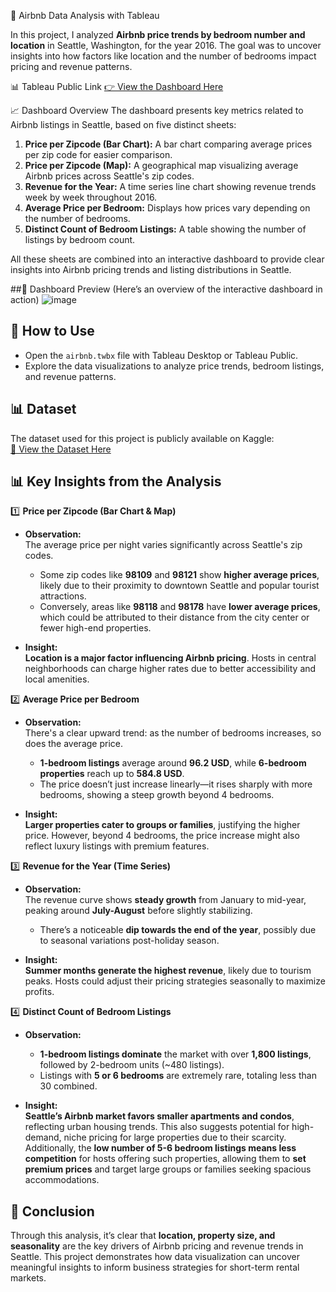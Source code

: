 🏡 Airbnb Data Analysis with Tableau

In this project, I analyzed **Airbnb price trends by bedroom number and location** in Seattle, Washington, for the year 2016. The goal was to uncover insights into how factors like location and the number of bedrooms impact pricing and revenue patterns.

📊 Tableau Public Link
[👉 View the Dashboard Here](https://public.tableau.com/views/airbnb_17390468274790/Tableaudebord1?:language=fr-FR&publish=yes&:sid=&:redirect=auth&:display_count=n&:origin=viz_share_link)

📈 Dashboard Overview
The dashboard presents key metrics related to Airbnb listings in Seattle, based on five distinct sheets:
1. **Price per Zipcode (Bar Chart):** A bar chart comparing average prices per zip code for easier comparison. 
2. **Price per Zipcode (Map):** A geographical map visualizing average Airbnb prices across Seattle's zip codes.
3. **Revenue for the Year:** A time series line chart showing revenue trends week by week throughout 2016.
4. **Average Price per Bedroom:** Displays how prices vary depending on the number of bedrooms.
5. **Distinct Count of Bedroom Listings:** A table showing the number of listings by bedroom count.

All these sheets are combined into an interactive dashboard to provide clear insights into Airbnb pricing trends and listing distributions in Seattle.

##🌟 Dashboard Preview
(Here’s an overview of the interactive dashboard in action)
![image](https://github.com/user-attachments/assets/b3b0168d-fdd8-45f4-aeab-e6e4e689cb87)


## 🚀 How to Use
- Open the `airbnb.twbx` file with Tableau Desktop or Tableau Public.
- Explore the data visualizations to analyze price trends, bedroom listings, and revenue patterns.

## 📊 Dataset
The dataset used for this project is publicly available on Kaggle:  
[🔗 View the Dataset Here](https://www.kaggle.com/datasets/airbnb/seattle)


## 📊 **Key Insights from the Analysis**

1️⃣ **Price per Zipcode (Bar Chart & Map)**
- **Observation:**  
  The average price per night varies significantly across Seattle's zip codes.  
  - Some zip codes like **98109** and **98121** show **higher average prices**, likely due to their proximity to downtown Seattle and popular tourist attractions.  
  - Conversely, areas like **98118** and **98178** have **lower average prices**, which could be attributed to their distance from the city center or fewer high-end properties.

- **Insight:**  
  **Location is a major factor influencing Airbnb pricing**. Hosts in central neighborhoods can charge higher rates due to better accessibility and local amenities.



2️⃣ **Average Price per Bedroom**
- **Observation:**  
  There's a clear upward trend: as the number of bedrooms increases, so does the average price.  
  - **1-bedroom listings** average around **96.2 USD**, while **6-bedroom properties** reach up to **584.8 USD**.  
  - The price doesn’t just increase linearly—it rises sharply with more bedrooms, showing a steep growth beyond 4 bedrooms.

- **Insight:**  
  **Larger properties cater to groups or families**, justifying the higher price. However, beyond 4 bedrooms, the price increase might also reflect luxury listings with premium features.



3️⃣ **Revenue for the Year (Time Series)**
- **Observation:**  
  The revenue curve shows **steady growth** from January to mid-year, peaking around **July-August** before slightly stabilizing.  
  - There’s a noticeable **dip towards the end of the year**, possibly due to seasonal variations post-holiday season.

- **Insight:**  
  **Summer months generate the highest revenue**, likely due to tourism peaks. Hosts could adjust their pricing strategies seasonally to maximize profits.



4️⃣ **Distinct Count of Bedroom Listings**
- **Observation:**  
  - **1-bedroom listings dominate** the market with over **1,800 listings**, followed by 2-bedroom units (~480 listings).  
  - Listings with **5 or 6 bedrooms** are extremely rare, totaling less than 30 combined.

- **Insight:**  
  **Seattle’s Airbnb market favors smaller apartments and condos**, reflecting urban housing trends. This also suggests potential for high-demand, niche pricing for large properties due to their scarcity.  
  Additionally, the **low number of 5-6 bedroom listings means less competition** for hosts offering such properties, allowing them to **set premium prices** and target large groups or families seeking spacious accommodations.





## 🚀 **Conclusion**
Through this analysis, it’s clear that **location, property size, and seasonality** are the key drivers of Airbnb pricing and revenue trends in Seattle. This project demonstrates how data visualization can uncover meaningful insights to inform business strategies for short-term rental markets.

